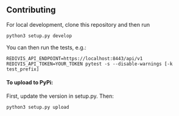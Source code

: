 
## Contributing
For local development, clone this repository and then run
```py
python3 setup.py develop
```
You can then run the tests, e.g.: 
```
REDIVIS_API_ENDPOINT=https://localhost:8443/api/v1 REDIVIS_API_TOKEN=YOUR_TOKEN pytest -s --disable-warnings [-k test_prefix]
```
#### To upload to PyPi:  
First, update the version in setup.py. Then:
```
python3 setup.py upload
```